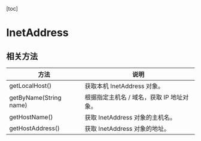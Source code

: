 [toc]

# InetAddress

## 相关方法

| 方法                   | 说明                                      |
| ---------------------- | ----------------------------------------- |
| getLocalHost()         | 获取本机 InetAddress 对象。               |
| getByName(String name) | 根据指定主机名 / 域名，获取 IP 地址对象。 |
| getHostName()          | 获取 InetAddress 对象的主机名。           |
| getHostAddress()       | 获取 InetAddress 对象的地址。             |





